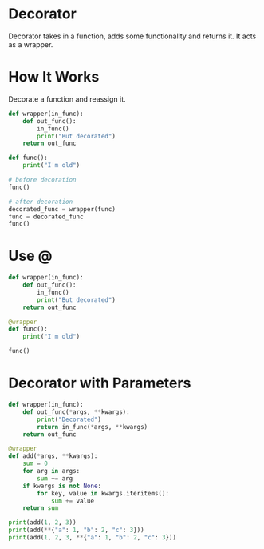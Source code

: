 # Decorator

Decorator takes in a function, adds some functionality and returns it. It acts as a wrapper.

# How It Works

Decorate a function and reassign it.

```python
def wrapper(in_func):
    def out_func():
        in_func()
        print("But decorated")
    return out_func

def func():
    print("I'm old")

# before decoration
func()

# after decoration
decorated_func = wrapper(func)
func = decorated_func
func()
```

# Use @

```python
def wrapper(in_func):
    def out_func():
        in_func()
        print("But decorated")
    return out_func

@wrapper
def func():
    print("I'm old")

func()
```

# Decorator with Parameters

```python
def wrapper(in_func):
    def out_func(*args, **kwargs):
        print("Decorated")
        return in_func(*args, **kwargs)
    return out_func

@wrapper
def add(*args, **kwargs):
    sum = 0
    for arg in args:
        sum += arg
    if kwargs is not None:
        for key, value in kwargs.iteritems():
            sum += value
    return sum

print(add(1, 2, 3))
print(add(**{"a": 1, "b": 2, "c": 3}))
print(add(1, 2, 3, **{"a": 1, "b": 2, "c": 3}))
```
